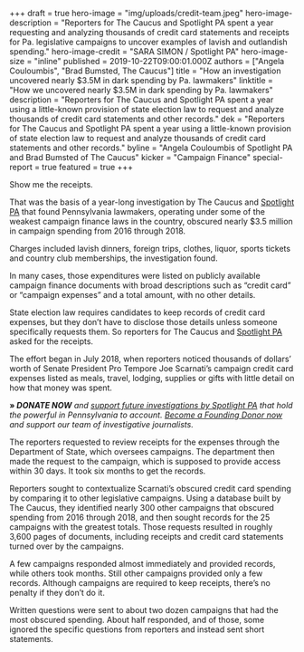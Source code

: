 +++
draft = true
hero-image = "img/uploads/credit-team.jpeg"
hero-image-description = "Reporters for The Caucus and Spotlight PA spent a year requesting and analyzing thousands of credit card statements and receipts for Pa. legislative campaigns to uncover examples of lavish and outlandish spending."
hero-image-credit = "SARA SIMON / Spotlight PA"
hero-image-size = "inline"
published = 2019-10-22T09:00:01.000Z
authors = ["Angela Couloumbis", "Brad Bumsted, The Caucus"]
title = "How an investigation uncovered nearly $3.5M in dark spending by Pa. lawmakers"
linktitle = "How we uncovered nearly $3.5M in dark spending by Pa. lawmakers"
description = "Reporters for The Caucus and Spotlight PA spent a year using a little-known provision of state election law to request and analyze thousands of credit card statements and other records."
dek = "Reporters for The Caucus and Spotlight PA spent a year using a little-known provision of state election law to request and analyze thousands of credit card statements and other records."
byline = "Angela Couloumbis of Spotlight PA and Brad Bumsted of The Caucus"
kicker = "Campaign Finance"
special-report = true
featured = true
+++

Show me the receipts.

That was the basis of a year-long investigation by The Caucus and [Spotlight PA](https://www.spotlightpa.org/) that found Pennsylvania lawmakers, operating under some of the weakest campaign finance laws in the country, obscured nearly $3.5 million in campaign spending from 2016 through 2018.

Charges included lavish dinners, foreign trips, clothes, liquor, sports tickets and country club memberships, the investigation found.

In many cases, those expenditures were listed on publicly available campaign finance documents with broad descriptions such as “credit card” or “campaign expenses” and a total amount, with no other details.

State election law requires candidates to keep records of credit card expenses, but they don’t have to disclose those details unless someone specifically requests them. So reporters for The Caucus and [Spotlight PA](https://www.spotlightpa.org/) asked for the receipts.

The effort began in July 2018, when reporters noticed thousands of dollars’ worth of Senate President Pro Tempore Joe Scarnati’s campaign credit card expenses listed as meals, travel, lodging, supplies or gifts with little detail on how that money was spent.

**» _DONATE NOW_** _and_ [_support future investigations by Spotlight PA_](https://www.spotlightpa.org/donate/) _that hold the powerful in Pennsylvania to account._ [_Become a Founding Donor now_](https://www.spotlightpa.org/donate/) _and support our team of investigative journalists._

The reporters requested to review receipts for the expenses through the Department of State, which oversees campaigns. The department then made the request to the campaign, which is supposed to provide access within 30 days. It took six months to get the records.

Reporters sought to contextualize Scarnati’s obscured credit card spending by comparing it to other legislative campaigns. Using a database built by The Caucus, they identified nearly 300 other campaigns that obscured spending from 2016 through 2018, and then sought records for the 25 campaigns with the greatest totals. Those requests resulted in roughly 3,600 pages of documents, including receipts and credit card statements turned over by the campaigns.

A few campaigns responded almost immediately and provided records, while others took months. Still other campaigns provided only a few records. Although campaigns are required to keep receipts, there’s no penalty if they don’t do it.

Written questions were sent to about two dozen campaigns that had the most obscured spending. About half responded, and of those, some ignored the specific questions from reporters and instead sent short statements.
